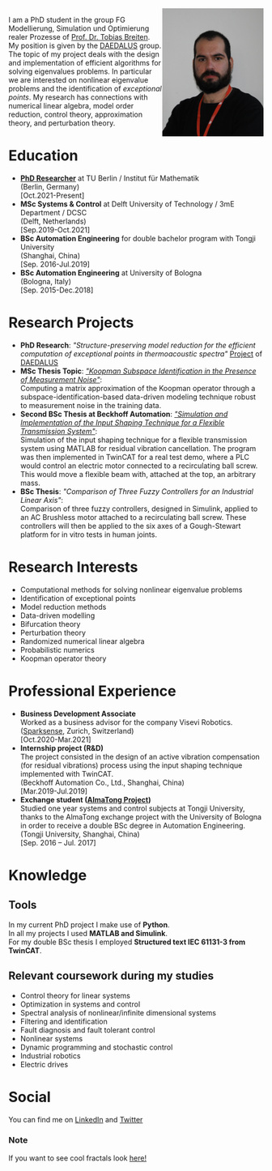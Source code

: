 <img src="DSC00627.jpg" width="200" align="right">


I am a PhD student in the group FG Modellierung, Simulation und Optimierung realer Prozesse of [Prof. Dr. Tobias Breiten](https://www.math.tu-berlin.de/?id=214242). My position is given by the [DAEDALUS](https://daedalus.berlin/) group. 
The topic of my project deals with the design and implementation of efficient algorithms for solving eigenvalues problems. In particular we are interested on nonlinear eigenvalue problems and the identification of _exceptional points_.
My research has connections with numerical linear algebra, model order reduction, control theory, approximation theory, and perturbation theory. 

<!--My research focuses on the design and implementation of algorithms for solving nonlinar eigenvalue problems. In particular I am interested on the identification of _exceptional points_. -->


# Education
- [**PhD Researcher**](https://www.math.tu-berlin.de/fachgebiete_ag_modnumdiff/fg_breiten/v_menue/mitarbeiterinnen/alessandro_borghi/home/) at TU Berlin / Institut für Mathematik  <br/>(Berlin, Germany) <br/>[Oct.2021-Present]
- **MSc Systems & Control** at Delft University of Technology / 3mE Department / DCSC <br/>(Delft, Netherlands) <br/>[Sep.2019-Oct.2021]
- **BSc Automation Engineering** for double bachelor program with Tongji University <br/>(Shanghai, China) <br/>[Sep. 2016-Jul.2019]
- **BSc Automation Engineering** at University of Bologna <br/>(Bologna, Italy) <br/>[Sep. 2015-Dec.2018]

# Research Projects
- **PhD Research**: _"Structure-preserving model reduction for the efficient computation of exceptional points in thermoacoustic spectra"_ [Project](https://daedalus.berlin/projects/) of [DAEDALUS](https://daedalus.berlin/)
- **MSc Thesis Topic**: [_"Koopman Subspace Identification in the Presence of Measurement Noise"_](https://repository.tudelft.nl/islandora/object/uuid:22250d5c-875c-44a9-adf4-d643a6a08dba?collection=education): <br/> Computing a matrix approximation of the Koopman operator through a subspace-identification-based data-driven modeling technique robust to measurement noise in the training data.
- **Second BSc Thesis at Beckhoff Automation**: [_"Simulation and Implementation of the Input Shaping Technique for a Flexible Transmission System"_](https://www.researchgate.net/publication/357827921_Simulation_and_Implementation_of_the_Input_Shaping_Technique_for_a_Flexible_Transmission_System): <br/>
Simulation of the input shaping technique for a flexible transmission system using MATLAB for residual vibration cancellation. The program was then implemented in TwinCAT for a real test demo, where a PLC would control an electric motor connected to a recirculating ball screw. This would move a flexible beam with, attached at the top, an arbitrary mass.
- **BSc Thesis**: _"Comparison of Three Fuzzy Controllers for an Industrial Linear Axis"_: <br/> Comparison of three fuzzy controllers, designed in Simulink, applied to an AC Brushless motor attached to a recirculating ball
screw. These controllers will then be applied
to the six axes of a Gough-Stewart platform
for in vitro tests in human joints.

# Research Interests
- Computational methods for solving nonlinear eigenvalue problems
- Identification of exceptional points
- Model reduction methods
- Data-driven modelling
- Bifurcation theory
- Perturbation theory
- Randomized numerical linear algebra
- Probabilistic numerics
- Koopman operator theory

# Professional Experience
- **Business Development Associate** <br/> Worked as a business advisor for the company Visevi Robotics. <br/>([Sparksense](https://sparksense.co/), Zurich, Switzerland) <br/>[Oct.2020-Mar.2021]
- **Internship project (R&D)** <br/> The project consisted
in the design of an active vibration compensation (for residual vibrations)
process using the input shaping technique implemented with TwinCAT. <br/>(Beckhoff Automation Co., Ltd., Shanghai, China) <br/>[Mar.2019-Jul.2019]
- **Exchange student ([AlmaTong Project](https://corsi.unibo.it/2cycle/AutomationEngineering/opportunities-multiple-degree-programme))** <br/> Studied one year systems and control subjects at Tongji University, thanks
to the AlmaTong exchange project with the University of
Bologna in order to receive a double BSc degree in Automation Engineering. <br/>(Tongji University, Shanghai, China) <br/>[Sep. 2016 – Jul. 2017] 

# Knowledge
## Tools
In my current PhD project I make use of **Python**. <br/>
In all my projects I used **MATLAB and Simulink**. <br/>
For my double BSc thesis I employed **Structured text IEC 61131-3 from TwinCAT**.
## Relevant coursework during my studies
- Control theory for linear systems 
- Optimization in systems and control
- Spectral analysis of nonlinear/infinite dimensional systems
- Filtering and identification
- Fault diagnosis and fault tolerant control
- Nonlinear systems
- Dynamic programming and stochastic control 
- Industrial robotics
- Electric drives

# Social
You can find me on [LinkedIn](http://linkedin.com/in/alessandro-borghi-736ab9b4) and [Twitter](https://twitter.com/alleborghi1996)

### Note
If you want to see cool fractals look [here!](interestingfigures.md)

<!-- ## Welcome to GitHub Pages

You can use the [editor on GitHub](https://github.com/FordMoriarty/FordMoriarty.github.io/edit/main/README.md) to maintain and preview the content for your website in Markdown files.

Whenever you commit to this repository, GitHub Pages will run [Jekyll](https://jekyllrb.com/) to rebuild the pages in your site, from the content in your Markdown files.

### Markdown

Markdown is a lightweight and easy-to-use syntax for styling your writing. It includes conventions for

```markdown
Syntax highlighted code block

# Header 1
## Header 2
### Header 3

- Bulleted
- List

1. Numbered
2. List

**Bold** and _Italic_ and `Code` text

[Link](url) and ![Image](src)
```

For more details see [Basic writing and formatting syntax](https://docs.github.com/en/github/writing-on-github/getting-started-with-writing-and-formatting-on-github/basic-writing-and-formatting-syntax).

### Jekyll Themes

Your Pages site will use the layout and styles from the Jekyll theme you have selected in your [repository settings](https://github.com/FordMoriarty/FordMoriarty.github.io/settings/pages). The name of this theme is saved in the Jekyll `_config.yml` configuration file.

### Support or Contact

Having trouble with Pages? Check out our [documentation](https://docs.github.com/categories/github-pages-basics/) or [contact support](https://support.github.com/contact) and we’ll help you sort it out.-->
